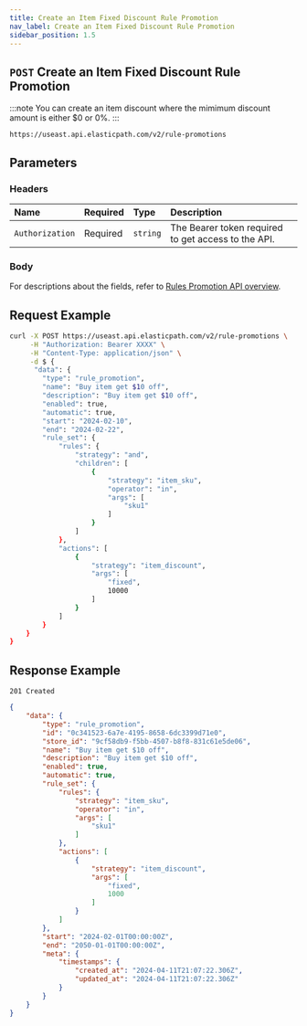 ```yaml
---
title: Create an Item Fixed Discount Rule Promotion
nav_label: Create an Item Fixed Discount Rule Promotion
sidebar_position: 1.5
---
```


## `POST` Create an Item Fixed Discount Rule Promotion

:::note
You can create an item discount where the mimimum discount amount is either $0 or 0%.
:::

```http
https://useast.api.elasticpath.com/v2/rule-promotions
```

## Parameters

### Headers

| Name            | Required | Type     | Description                          |
|:----------------|:---------|:---------|:-------------------------------------|
| `Authorization` | Required | `string` | The Bearer token required to get access to the API. |

### Body

For descriptions about the fields, refer to [Rules Promotion API overview](/docs/commerce-cloud/rule-promotions/rule-promotions-api/rule-promotions-api-overview).

## Request Example

```bash
curl -X POST https://useast.api.elasticpath.com/v2/rule-promotions \
     -H "Authorization: Bearer XXXX" \
     -H "Content-Type: application/json" \
     -d $ {
      "data": {
        "type": "rule_promotion",
        "name": "Buy item get $10 off",
        "description": "Buy item get $10 off",
        "enabled": true,
        "automatic": true,
        "start": "2024-02-10",
        "end": "2024-02-22",
        "rule_set": {
            "rules": {
                "strategy": "and",
                "children": [
                    {
                        "strategy": "item_sku",
                        "operator": "in",
                        "args": [
                            "sku1"
                        ]
                    }
                ]
            },
            "actions": [
                {
                    "strategy": "item_discount",
                    "args": [
                        "fixed",
                        10000
                    ]
                }
            ]
        }
    }
}
```

## Response Example

`201 Created`

```json
{
    "data": {
        "type": "rule_promotion",
        "id": "0c341523-6a7e-4195-8658-6dc3399d71e0",
        "store_id": "9cf58db9-f5bb-4507-b8f8-831c61e5de06",
        "name": "Buy item get $10 off",
        "description": "Buy item get $10 off",
        "enabled": true,
        "automatic": true,
        "rule_set": {
            "rules": {
                "strategy": "item_sku",
                "operator": "in",
                "args": [
                    "sku1"
                ]
            },
            "actions": [
                {
                    "strategy": "item_discount",
                    "args": [
                        "fixed",
                        1000
                    ]
                }
            ]
        },
        "start": "2024-02-01T00:00:00Z",
        "end": "2050-01-01T00:00:00Z",
        "meta": {
            "timestamps": {
                "created_at": "2024-04-11T21:07:22.306Z",
                "updated_at": "2024-04-11T21:07:22.306Z"
            }
        }
    }
}
```



